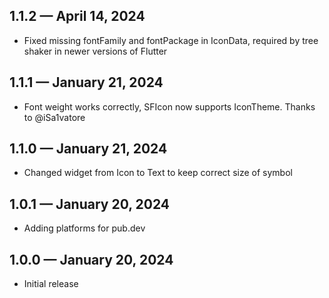 ## 1.1.2 — April 14, 2024

-   Fixed missing fontFamily and fontPackage in IconData, required by tree shaker in newer versions of Flutter

## 1.1.1 — January 21, 2024

-   Font weight works correctly, SFIcon now supports IconTheme. Thanks to @iSa1vatore

## 1.1.0 — January 21, 2024

-   Changed widget from Icon to Text to keep correct size of symbol

## 1.0.1 — January 20, 2024

-   Adding platforms for pub.dev

## 1.0.0 — January 20, 2024

-   Initial release
